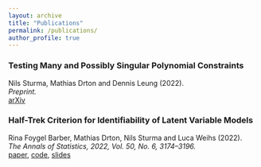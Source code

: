 ```yaml
---
layout: archive
title: "Publications"
permalink: /publications/
author_profile: true
---
```


<!-- {% if author.googlescholar %}
  You can also find my articles on <u><a href="{{author.googlescholar}}">my Google Scholar profile</a>.</u>
{% endif %}

{% include base_path %}

{% for post in site.publications reversed %}
  {% include archive-single.html %}
{% endfor %}
 -->

### Testing Many and Possibly Singular Polynomial Constraints
Nils Sturma, Mathias Drton and Dennis Leung (2022). \
*Preprint.* \
[arXiv](https://arxiv.org/abs/2208.11756)

### Half-Trek Criterion for Identifiability of Latent Variable Models
Rina Foygel Barber, Mathias Drton, Nils Sturma and Luca Weihs (2022). \
*The Annals of Statistics, 2022, Vol. 50, No. 6, 3174–3196.* \
[paper](https://doi.org/10.1214/22-AOS2221), [code](https://github.com/Lucaweihs/SEMID), [slides](https://nilssturma.github.io/files/LF_HTC_presentation_Klagenfurt.pdf)

